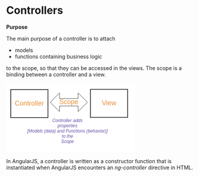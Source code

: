 # Controllers

**Purpose**

The main purpose of a controller is to attach

* models
* functions containing business logic

to the scope, so that they can be accessed in the views. The scope is a binding between a controller and a view.

![](_misc/Controller-Scope-View.png)

In AngularJS, a controller is written as a constructor function that is instantiated when AngularJS encounters an *ng-controller* directive in HTML.
